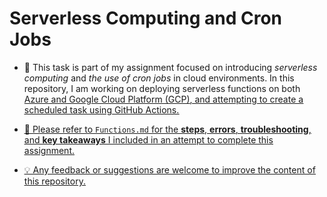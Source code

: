 # Serverless Computing and Cron Jobs

- 🎯 This task is part of my assignment focused on introducing *serverless computing* and *the use of cron jobs* in cloud environments. In this repository, I am working on deploying serverless functions on both <u>Azure<u> and <u>Google Cloud Platform (GCP)<u>, and attempting to create a scheduled task using GitHub Actions.

- 📝 Please refer to `Functions.md` for the **steps**, **errors**, **troubleshooting**, and **key takeaways** I included in an attempt to complete this assignment. 

- 💡 Any feedback or suggestions are welcome to improve the content of this repository.

